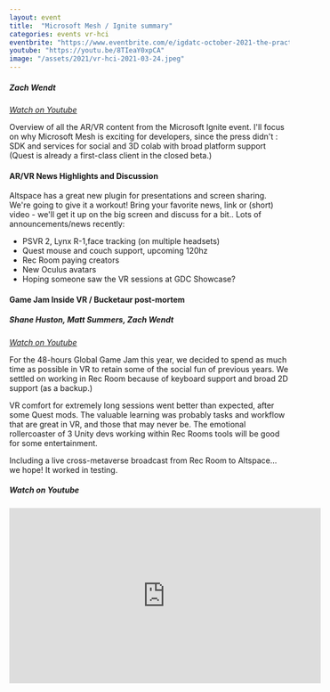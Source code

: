 ```yaml
---
layout: event
title:  "Microsoft Mesh / Ignite summary"
categories: events vr-hci
eventbrite: "https://www.eventbrite.com/e/igdatc-october-2021-the-practical-magic-of-pixel-art-tickets-172257164817"
youtube: "https://youtu.be/8TIeaY0xpCA"
image: "/assets/2021/vr-hci-2021-03-24.jpeg"
---
```


##### Zach Wendt

_[Watch on Youtube](https://www.youtube.com/watch?v=8TIeaY0xpCA&t=2318s)_

Overview of all the AR/VR content from the Microsoft Ignite event. I'll focus on why Microsoft Mesh is exciting for developers, since the press didn't : SDK and services for social and 3D colab with broad platform support (Quest is already a first-class client in the closed beta.)

#### AR/VR News Highlights and Discussion

Altspace has a great new plugin for presentations and screen sharing. We're going to give it a workout! Bring your favorite news, link or (short) video - we'll get it up on the big screen and discuss for a bit.. Lots of announcements/news recently:

* PSVR 2, Lynx R-1,face tracking (on multiple headsets)
* Quest mouse and couch support, upcoming 120hz
* Rec Room paying creators
* New Oculus avatars
* Hoping someone saw the VR sessions at GDC Showcase?

#### Game Jam Inside VR / Bucketaur post-mortem
##### Shane Huston, Matt Summers, Zach Wendt

_[Watch on Youtube](https://www.youtube.com/watch?v=8TIeaY0xpCA&t=7014s)_

For the 48-hours Global Game Jam this year, we decided to spend as much time as possible in VR to retain some of the social fun of previous years. We settled on working in Rec Room because of keyboard support and broad 2D support (as a backup.)

VR comfort for extremely long sessions went better than expected, after some Quest mods. The valuable learning was probably tasks and workflow that are great in VR, and those that may never be. The emotional rollercoaster of 3 Unity devs working within Rec Rooms tools will be good for some entertainment.

Including a live cross-metaverse broadcast from Rec Room to Altspace... we hope! It worked in testing.

##### _Watch on Youtube_

<iframe width="560" height="315" src="https://www.youtube.com/embed/8TIeaY0xpCA" title="YouTube video player" frameborder="0" allow="accelerometer; autoplay; clipboard-write; encrypted-media; gyroscope; picture-in-picture" allowfullscreen></iframe>
